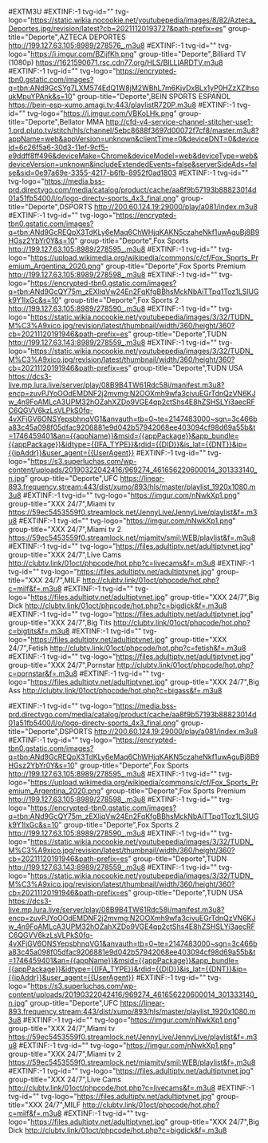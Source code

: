 #EXTM3U
#EXTINF:-1 tvg-id="" tvg-logo="https://static.wikia.nocookie.net/youtubepedia/images/8/82/Azteca_Deportes.jpg/revision/latest?cb=20211120193727&path-prefix=es" group-title="Deporte",AZTECA DEPORTES
http://199.127.63.105:8989/278576_.m3u8
#EXTINF:-1 tvg-id="" tvg-logo="https://i.imgur.com/BZijfKh.png" group-title="Deporte",Billiard TV (1080p)
https://1621590671.rsc.cdn77.org/HLS/BILLIARDTV.m3u8
#EXTINF:-1 tvg-id="" tvg-logo="https://encrypted-tbn0.gstatic.com/images?q=tbn:ANd9GcSYg7LXM574EdQ1W8jM2WBhL7m6KjvDxBLx1yP0HZzXZlhsoukMpuYPAnk&s=10" group-title="Deporte",BEIN SPORTS ESPAÑOL
https://bein-esp-xumo.amagi.tv:443/playlistR720P.m3u8
#EXTINF:-1 tvg-id="" tvg-logo="https://i.imgur.com/VBKoLHk.png" group-title="Deporte",Bellator MMA
http://cfd-v4-service-channel-stitcher-use1-1.prd.pluto.tv/stitch/hls/channel/5ebc8688f3697d00072f7cf8/master.m3u8?appName=web&appVersion=unknown&clientTime=0&deviceDNT=0&deviceId=6c26f5a6-30d3-11ef-9cf5-e9ddff8ff496&deviceMake=Chrome&deviceModel=web&deviceType=web&deviceVersion=unknown&includeExtendedEvents=false&serverSideAds=false&sid=0e97a69e-3355-4217-b6fb-8952f0ad1803
#EXTINF:-1 tvg-id="" tvg-logo="https://media.bss-prd.directvgo.com/media/catalog/product/cache/aa8f9b57193b88823014d01a51fb5400/l/o/logo-directv-sports_4x3_final.png" group-title="Deporte",DSPORTS
http://200.60.124.19:29000/play/a081/index.m3u8
#EXTINF:-1 tvg-id="" tvg-logo="https://encrypted-tbn0.gstatic.com/images?q=tbn:ANd9GcREQpX3TdKLy6eMaq6ChWHjqKAKN5czaheNkf1uwAguBj8B9HGsz2YbYr0Y&s=10" group-title="Deporte",Fox Sports
http://199.127.63.105:8989/278595_.m3u8
#EXTINF:-1 tvg-id="" tvg-logo="https://upload.wikimedia.org/wikipedia/commons/c/cf/Fox_Sports_Premium_Argentina_2020.png" group-title="Deporte",Fox Sports Premium
http://199.127.63.105:8989/278598_.m3u8
#EXTINF:-1 tvg-id="" tvg-logo="https://encrypted-tbn0.gstatic.com/images?q=tbn:ANd9GcQY75m_zEXliqVw24En2FqKfgBBhsMckNbAiTTpq1Toz1LSlUGk9Y1lxGc&s=10" group-title="Deporte",Fox Sports 2
http://199.127.63.105:8989/278590_.m3u8
#EXTINF:-1 tvg-id="" tvg-logo="https://static.wikia.nocookie.net/youtubepedia/images/3/32/TUDN_M%C3%A9xico.jpg/revision/latest/thumbnail/width/360/height/360?cb=20211120191946&path-prefix=es" group-title="Deporte",TUDN
http://199.127.63.143:8989/278559_.m3u8
#EXTINF:-1 tvg-id="" tvg-logo="https://static.wikia.nocookie.net/youtubepedia/images/3/32/TUDN_M%C3%A9xico.jpg/revision/latest/thumbnail/width/360/height/360?cb=20211120191946&path-prefix=es" group-title="Deporte",TUDN USA
https://dcs3-live.mp.lura.live/server/play/08B9B4TW61Rdc58j/manifest.m3u8?encp=zuvPJYoOOdEMDNF2j2mvmg:N2OOXmh9wfa3civuEGrTdnQzVN6KJw_4n9FoAMLcA3UPM32hOZahXZDo9VGE4qp2ctShs4E8hZSHSLYi3aecRFC6QGVV6kzLsVLPkS0fq-4vXFjGV6ONSYepsbhnqVG1&anvauth=tb=0~te=2147483000~sgn=3c466ba83c45a098f05dfac9206881e9d042b57942068ee403094cf98d69a55b&t=1746459401&an={{appName}}&msid={{appPackage}}&app_bundle={{appPackage}}&idtype={{IFA_TYPE}}&rdid={{DID}}&is_lat={{DNT}}&ip={{ipAddr}}&user_agent={{UserAgent}}
#EXTINF:-1 tvg-id="" tvg-logo="https://s3.superluchas.com/wp-content/uploads/20190322042416/969274_461656220600014_301333140_n.jpg" group-title="Deporte",UFC
https://linear-893.frequency.stream:443/dist/xumo/893/hls/master/playlist_1920x1080.m3u8
#EXTINF:-1 tvg-id="" tvg-logo="https://imgur.com/nNwkXp1.png" group-title="XXX 24/7",Miami tv
https://59ec5453559f0.streamlock.net/JennyLive/JennyLive/playlist&f=.m3u8
#EXTINF:-1 tvg-id="" tvg-logo="https://imgur.com/nNwkXp1.png" group-title="XXX 24/7",Miami tv 2
https://59ec5453559f0.streamlock.net/miamitv/smil:WEB/playlist&f=.m3u8
#EXTINF:-1 tvg-id="" tvg-logo="https://files.adultiptv.net/adultiptvnet.jpg" group-title="XXX 24/7",Live Cams
http://clubtv.link/01oct/phpcode/hot.php?c=livecams&f=.m3u8
#EXTINF:-1 tvg-id="" tvg-logo="https://files.adultiptv.net/adultiptvnet.jpg" group-title="XXX 24/7",MILF
http://clubtv.link/01oct/phpcode/hot.php?c=milf&f=.m3u8
#EXTINF:-1 tvg-id="" tvg-logo="https://files.adultiptv.net/adultiptvnet.jpg" group-title="XXX 24/7",Big Dick
http://clubtv.link/01oct/phpcode/hot.php?c=bigdick&f=.m3u8
#EXTINF:-1 tvg-id="" tvg-logo="https://files.adultiptv.net/adultiptvnet.jpg" group-title="XXX 24/7",Big Tits
http://clubtv.link/01oct/phpcode/hot.php?c=bigtits&f=.m3u8
#EXTINF:-1 tvg-id="" tvg-logo="https://files.adultiptv.net/adultiptvnet.jpg" group-title="XXX 24/7",Fetish
http://clubtv.link/01oct/phpcode/hot.php?c=fetish&f=.m3u8
#EXTINF:-1 tvg-id="" tvg-logo="https://files.adultiptv.net/adultiptvnet.jpg" group-title="XXX 24/7",Pornstar
http://clubtv.link/01oct/phpcode/hot.php?c=pornstar&f=.m3u8
#EXTINF:-1 tvg-id="" tvg-logo="https://files.adultiptv.net/adultiptvnet.jpg" group-title="XXX 24/7",Big Ass
http://clubtv.link/01oct/phpcode/hot.php?c=bigass&f=.m3u8

#EXTINF:-1 tvg-id="" tvg-logo="https://media.bss-prd.directvgo.com/media/catalog/product/cache/aa8f9b57193b88823014d01a51fb5400/l/o/logo-directv-sports_4x3_final.png" group-title="Deporte",DSPORTS
http://200.60.124.19:29000/play/a081/index.m3u8
#EXTINF:-1 tvg-id="" tvg-logo="https://encrypted-tbn0.gstatic.com/images?q=tbn:ANd9GcREQpX3TdKLy6eMaq6ChWHjqKAKN5czaheNkf1uwAguBj8B9HGsz2YbYr0Y&s=10" group-title="Deporte",Fox Sports
http://199.127.63.105:8989/278595_.m3u8
#EXTINF:-1 tvg-id="" tvg-logo="https://upload.wikimedia.org/wikipedia/commons/c/cf/Fox_Sports_Premium_Argentina_2020.png" group-title="Deporte",Fox Sports Premium
http://199.127.63.105:8989/278598_.m3u8
#EXTINF:-1 tvg-id="" tvg-logo="https://encrypted-tbn0.gstatic.com/images?q=tbn:ANd9GcQY75m_zEXliqVw24En2FqKfgBBhsMckNbAiTTpq1Toz1LSlUGk9Y1lxGc&s=10" group-title="Deporte",Fox Sports 2
http://199.127.63.105:8989/278590_.m3u8
#EXTINF:-1 tvg-id="" tvg-logo="https://static.wikia.nocookie.net/youtubepedia/images/3/32/TUDN_M%C3%A9xico.jpg/revision/latest/thumbnail/width/360/height/360?cb=20211120191946&path-prefix=es" group-title="Deporte",TUDN
http://199.127.63.143:8989/278559_.m3u8
#EXTINF:-1 tvg-id="" tvg-logo="https://static.wikia.nocookie.net/youtubepedia/images/3/32/TUDN_M%C3%A9xico.jpg/revision/latest/thumbnail/width/360/height/360?cb=20211120191946&path-prefix=es" group-title="Deporte",TUDN USA
https://dcs3-live.mp.lura.live/server/play/08B9B4TW61Rdc58j/manifest.m3u8?encp=zuvPJYoOOdEMDNF2j2mvmg:N2OOXmh9wfa3civuEGrTdnQzVN6KJw_4n9FoAMLcA3UPM32hOZahXZDo9VGE4qp2ctShs4E8hZSHSLYi3aecRFC6QGVV6kzLsVLPkS0fq-4vXFjGV6ONSYepsbhnqVG1&anvauth=tb=0~te=2147483000~sgn=3c466ba83c45a098f05dfac9206881e9d042b57942068ee403094cf98d69a55b&t=1746459401&an={{appName}}&msid={{appPackage}}&app_bundle={{appPackage}}&idtype={{IFA_TYPE}}&rdid={{DID}}&is_lat={{DNT}}&ip={{ipAddr}}&user_agent={{UserAgent}}
#EXTINF:-1 tvg-id="" tvg-logo="https://s3.superluchas.com/wp-content/uploads/20190322042416/969274_461656220600014_301333140_n.jpg" group-title="Deporte",UFC
https://linear-893.frequency.stream:443/dist/xumo/893/hls/master/playlist_1920x1080.m3u8
#EXTINF:-1 tvg-id="" tvg-logo="https://imgur.com/nNwkXp1.png" group-title="XXX 24/7",Miami tv
https://59ec5453559f0.streamlock.net/JennyLive/JennyLive/playlist&f=.m3u8
#EXTINF:-1 tvg-id="" tvg-logo="https://imgur.com/nNwkXp1.png" group-title="XXX 24/7",Miami tv 2
https://59ec5453559f0.streamlock.net/miamitv/smil:WEB/playlist&f=.m3u8
#EXTINF:-1 tvg-id="" tvg-logo="https://files.adultiptv.net/adultiptvnet.jpg" group-title="XXX 24/7",Live Cams
http://clubtv.link/01oct/phpcode/hot.php?c=livecams&f=.m3u8
#EXTINF:-1 tvg-id="" tvg-logo="https://files.adultiptv.net/adultiptvnet.jpg" group-title="XXX 24/7",MILF
http://clubtv.link/01oct/phpcode/hot.php?c=milf&f=.m3u8
#EXTINF:-1 tvg-id="" tvg-logo="https://files.adultiptv.net/adultiptvnet.jpg" group-title="XXX 24/7",Big Dick
http://clubtv.link/01oct/phpcode/hot.php?c=bigdick&f=.m3u8
